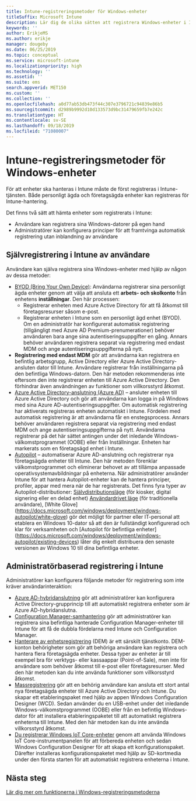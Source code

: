 ```yaml
---
title: Intune-registreringsmetoder för Windows-enheter
titleSuffix: Microsoft Intune
description: Lär dig de olika sätten att registrera Windows-enheter i Intune
keywords: ''
author: ErikjeMS
ms.author: erikje
manager: dougeby
ms.date: 06/25/2019
ms.topic: conceptual
ms.service: microsoft-intune
ms.localizationpriority: high
ms.technology: ''
ms.assetid: ''
ms.suite: ems
search.appverid: MET150
ms.custom: ''
ms.collection: ''
ms.openlocfilehash: a0d77ab53db473f44c307e3796721c94839e86b5
ms.sourcegitcommit: d2989b9992d10d133573d9bc31479659fb7e242c
ms.translationtype: HT
ms.contentlocale: sv-SE
ms.lasthandoff: 09/18/2019
ms.locfileid: "71080007"
---
```

# <a name="intune-enrollment-methods-for-windows-devices"></a>Intune-registreringsmetoder för Windows-enheter

För att enheter ska hanteras i Intune måste de först registreras i Intune-tjänsten. Både personligt ägda och företagsägda enheter kan registreras för Intune-hantering. 

Det finns två sätt att hämta enheter som registrerats i Intune:
- Användare kan registrera sina Windows-datorer på egen hand 
- Administratörer kan konfigurera principer för att framtvinga automatisk registrering utan inblandning av användare

## <a name="user-self-enrollment-in-intune"></a>Självregistrering i Intune av användare

Användare kan själva registrera sina Windows-enheter med hjälp av någon av dessa metoder:

- [BYOD (Bring Your Own Device)](https://docs.microsoft.com/intune-user-help/enroll-windows-10-device): Användarna registrerar sina personligt ägda enheter genom att välja att ansluta ett **arbets- och skolkonto** från enhetens **inställningar**. Den här processen:
  - Registrerar enheten med Azure Active Directory för att få åtkomst till företagsresurser såsom e-post.
  - Registrerar enheten i Intune som en personligt ägd enhet (BYOD).
Om en administratör har konfigurerat automatisk registrering (tillgängligt med Azure AD Premium-prenumerationer) behöver användaren bara ange sina autentiseringsuppgifter en gång. Annars behöver användaren registrera separat via registrering med endast MDM och ange autentiseringsuppgifterna på nytt.  
- **Registrering med endast MDM** gör att användarna kan registrera en befintlig arbetsgrupp, Active Directory eller Azure Active Directory-ansluten dator till Intune. Användare registrerar från inställningarna på den befintliga Windows-datorn. Den här metoden rekommenderas inte eftersom den inte registrerar enheten till Azure Active Directory. Den förhindrar även användningen av funktioner som villkorsstyrd åtkomst.
- [Azure Active Directory-anslutning (Azure AD)](https://docs.microsoft.com/azure/active-directory/user-help/user-help-join-device-on-network) – ansluter enheten till Azure Active Directory och gör att användarna kan logga in på Windows med sina Azure AD-autentiseringsuppgifter. Om automatisk registrering har aktiverats registreras enheten automatiskt i Intune. Fördelen med automatisk registrering är att användarna får en enstegsprocess. Annars behöver användaren registrera separat via registrering med endast MDM och ange autentiseringsuppgifterna på nytt. Användarna registrerar på det här sättet antingen under det inledande Windows-välkomstprogrammet (OOBE) eller från Inställningar. Enheten har markerats som en företagsägd enhet i Intune.
- [Autopilot](enrollment-autopilot.md) – automatiserar Azure AD-anslutning och registrerar nya företagsägda enheter till Intune. Den här metoden förenklar välkomstprogrammet och eliminerar behovet av att tillämpa anpassade operativsystemavbildningar på enheterna. När administratörer använder Intune för att hantera Autopilot-enheter kan de hantera principer, profiler, appar med mera när de har registrerats.  Det finns fyra typer av Autopilot-distributioner: [Självdistributionsläge](https://docs.microsoft.com/windows/deployment/windows-autopilot/self-deploying) (för kiosker, digital signering eller en delad enhet) [Användardrivet läge](https://docs.microsoft.com/windows/deployment/windows-autopilot/user-driven) (för traditionella användare), [White Glove] (https://docs.microsoft.com/windows/deployment/windows-autopilot/white-glove) gör det möjligt för partner eller IT-personal att etablera en Windows 10-dator så att den är fullständigt konfigurerad och klar för verksamheten och [Autopilot för befintliga enheter] (https://docs.microsoft.com/windows/deployment/windows-autopilot/existing-devices) låter dig enkelt distribuera den senaste versionen av Windows 10 till dina befintliga enheter.

## <a name="administrator-based-enrollment-in-intune"></a>Administratörbaserad registrering i Intune

Administratörer kan konfigurera följande metoder för registrering som inte kräver användarinteraktion:

- [Azure AD-hybridanslutning](https://docs.microsoft.com/windows/client-management/mdm/enroll-a-windows-10-device-automatically-using-group-policy) gör att administratörer kan konfigurera Active Directory-grupprincip till att automatiskt registrera enheter som är Azure AD-hybridanslutna. 
- [Configuration Manager-samhantering](https://docs.microsoft.com/sccm/comanage/overview) gör att administratörer kan registrera sina befintliga hanterade Configuration Manager-enheter till Intune för att få de dubbla fördelarna med Intune och Configuration Manager. 
- [Hanterare av enhetsregistrering](device-enrollment-manager-enroll.md) (DEM) är ett särskilt tjänstkonto. DEM-konton behörigheter som gör att behöriga användare kan registrera och hantera flera företagsägda enheter. Dessa typer av enheter är till exempel bra för verktygs- eller kassaappar (Point-of-Sale), men inte för användare som behöver åtkomst till e-post eller företagsresurser. Med den här metoden kan du inte använda funktioner som villkorsstyrd åtkomst. 
- [Massregistrering](windows-bulk-enroll.md) gör att en behörig användare kan ansluta ett stort antal nya företagsägda enheter till Azure Active Directory och Intune. Du skapar ett etableringspaket med hjälp av appen Windows Configuration Designer (WCD). Sedan använder du en USB-enhet under det inledande Windows-välkomstprogrammet (OOBE) eller från en befintlig Windows-dator för att installera etableringspaketet till att automatiskt registrera enheterna till Intune. Med den här metoden kan du inte använda villkorsstyrd åtkomst. 
- [Du registrerar Windows IoT Core-enheter](https://docs.microsoft.com/windows/iot-core/manage-your-device/intunedeviceenrollment) genom att använda Windows IoT Core-instrumentpanelen för att förbereda enheten och sedan Windows Configuration Designer för att skapa ett konfigurationspaket. Därefter installeras konfigurationspaketet med hjälp av SD-kortmedia under den första starten för att automatiskt registrera enheterna i Intune.

## <a name="next-steps"></a>Nästa steg

[Lär dig mer om funktionerna i Windows-registreringsmetoderna](enrollment-method-capab.md)
